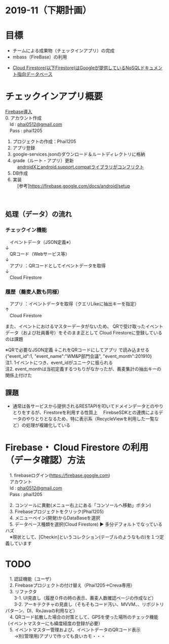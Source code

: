 # 2019-11（下期計画）

# 目標
* チームによる成果物（チェックインアプリ）の完成
* mbass（FireBase）の利用 
 - [Cloud Firestore(以下Firestore)はGoogleが提供しているNoSQLドキュメント指向データベース](https://qiita.com/keito_jp/items/3a9a14c9e0fb951152f7)

# チェックインアプリ概要
[Firebase導入](https://qiita.com/Nabe_LiT/items/660e97150fb87a2e7ffd)<br>
0. アカウント作成<br>
　Id : phai0512@gmail.com<br>
　Pass : phai1205<br>
1. プロジェクトの作成：Phai1205<br>
2. アプリ登録<br>
3. google-services.jsonのダウンロード＆ルートディレクトリに格納<br>
4. grade（ルート・アプリ）更新<br>
　[androidXとandroid.support.compatライブラリがコンフリクト](https://kurutabrog.hatenablog.com/entry/2019/05/04/133140)<br>
5. DB作成<br>
6. 実装<br>
　[参考]https://firebase.google.com/docs/android/setup<br><br><br>

## 処理（データ）の流れ
### チェックイン機能
　イベントデータ（JSON定義※）<br>
		↓<br>
　QRコード（Webサービス等）<br>
		↓<br>
　アプリ ：QRコードとしてイベントデータを取得<br>
		↓<br>
　Cloud Firestore<br>

### 履歴（蕎麦人数も同様）
　アプリ ：イベントデータを取得（クエリLikeに抽出キーを指定）<br>
		↑<br>
　Cloud Firestore<br>

また、イベントにおけるマスターデータがないため、
QRで受け取ったイベントデータ（および社員番号）をそのまま正として
Cloud Firestoreに登録しているのは課題

※QRで必要なJSON定義
↓これをQRコードにしてアプリ で読み込ませる<br>
{"event_id":1, "event_name":"WM&P部門会議", "event_month":201910}<br>
注1. 1イベントにつき、event_idがユニークに振られる<br>
注2. event_monthは当初定義するつもりがなかったが、蕎麦集計の抽出キーの関係上付けた<br>


## 課題
* 通常は各サービスから提供されるRESTAPIを叩いてドメインデータとのやりとりをするが、Firestoreを利用する性質上
　FirebseSDKとの連携によるデータのやりとりとなるため、特に表示系（RecycleViewを利用した一覧など）の処理が複雑化している
 
# Firebase・ Cloud Firestore の利用（データ確認）方法
　1. firebaseログイン(https://firebase.google.com)<br>
　アカウント<br>
　Id : phai0512@gmail.com<br>
　Pass : phai1205<br>

　2. コンソールに異動(メニュー右上にある「コンソールへ移動」ボタン)<br>
　3. Firebaseプロジェクトをクリック(Phai1205)<br>
　4. メニューペイン(開発)からDataBaseを選択<br>
　5. データベース種類を選択(Cloud Firestore)  ▶︎ 多分デフォルトでなっているハズ<br>
　※現状として、[Checkin]というコレクション(テーブルのようなもの)を１つ定義しています<br>
 
 # TODO
　1. 認証機能（ユーザ）<br>
　2. Firebaseプロジェクトの付け替え（Phai1205→Creva専用）<br>
　3. リファクタ<br>
　　3-1. UI見直し（履歴０件の時の表示、蕎麦人数確認ページの作成など）<br>
　　3-2. アーキテクチャの見直し（そもそもコード汚い、MVVM、、リポジトリパターン、DI、RxJavaの利用など）<br>
　4. QRコード拡散した場合の対策として、GPSを使った場所のチェック機能（イベントマスターにも緯度経度の登録が必要）<br>
　5. イベントマスター管理および、イベントデータのQRコード表示<br>
　　→別(管理用)アプリで作っても良いカモ・・・
